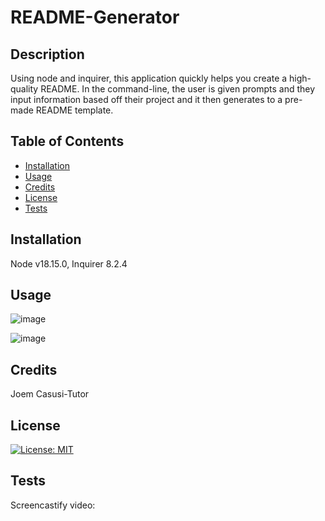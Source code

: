 # README-Generator

## Description

Using node and inquirer, this application quickly helps you create a high-quality README. In the command-line, the user is given prompts and they input information based off their project and it then generates to a pre-made README template. 

## Table of Contents

- [Installation](#installation)
- [Usage](#usage)
- [Credits](#credits)
- [License](#license)
- [Tests](#tests)

## Installation

Node v18.15.0, Inquirer 8.2.4

## Usage

![image](https://user-images.githubusercontent.com/123846514/234170764-4b895a30-ab9a-428d-8991-1d2b88a52497.png)

![image](https://user-images.githubusercontent.com/123846514/234170879-5d30aae7-b969-4711-aa05-90f80451b37a.png)

## Credits

Joem Casusi-Tutor

## License

[![License: MIT](https://img.shields.io/badge/License-MIT-yellow.svg)](https://opensource.org/licenses/MIT)

## Tests

Screencastify video: 
